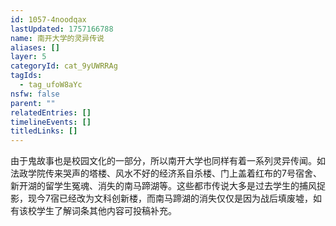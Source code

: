 ```yaml
---
id: 1057-4noodqax
lastUpdated: 1757166788
name: 南开大学的灵异传说
aliases: []
layer: 5
categoryId: cat_9yUWRRAg
tagIds:
  - tag_ufoW8aYc
nsfw: false
parent: ""
relatedEntries: []
timelineEvents: []
titledLinks: []
---
```


由于鬼故事也是校园文化的一部分，所以南开大学也同样有着一系列灵异传闻。如法政学院传来哭声的塔楼、风水不好的经济系自杀楼、门上盖着红布的7号宿舍、新开湖的留学生冤魂、消失的南马蹄湖等。这些都市传说大多是过去学生的捕风捉影，现今7宿已经改为文科创新楼，而南马蹄湖的消失仅仅是因为战后填废墟，如有该校学生了解词条其他内容可投稿补充。
